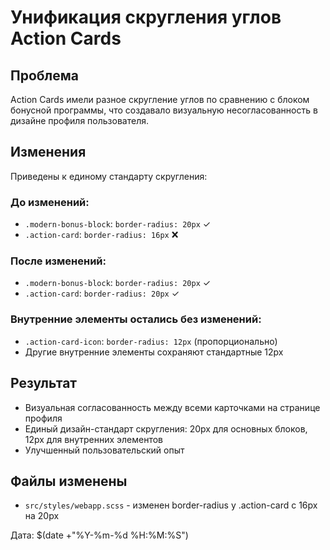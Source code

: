 # Унификация скругления углов Action Cards

## Проблема
Action Cards имели разное скругление углов по сравнению с блоком бонусной программы, что создавало визуальную несогласованность в дизайне профиля пользователя.

## Изменения
Приведены к единому стандарту скругления:

### До изменений:
- `.modern-bonus-block`: `border-radius: 20px` ✓
- `.action-card`: `border-radius: 16px` ❌

### После изменений:
- `.modern-bonus-block`: `border-radius: 20px` ✓
- `.action-card`: `border-radius: 20px` ✓

### Внутренние элементы остались без изменений:
- `.action-card-icon`: `border-radius: 12px` (пропорционально)
- Другие внутренние элементы сохраняют стандартные 12px

## Результат
- Визуальная согласованность между всеми карточками на странице профиля
- Единый дизайн-стандарт скругления: 20px для основных блоков, 12px для внутренних элементов
- Улучшенный пользовательский опыт

## Файлы изменены
- `src/styles/webapp.scss` - изменен border-radius у .action-card с 16px на 20px

Дата: $(date +"%Y-%m-%d %H:%M:%S")

